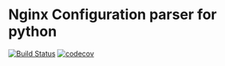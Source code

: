 # Nginx Configuration parser for python
[![Build Status](https://travis-ci.org/Querdos/nginx-conf-parser.svg?branch=master)](https://travis-ci.org/Querdos/nginx-conf-parser)
[![codecov](https://codecov.io/gh/Querdos/nginx-conf-parser/branch/master/graph/badge.svg)](https://codecov.io/gh/Querdos/nginx-conf-parser)
